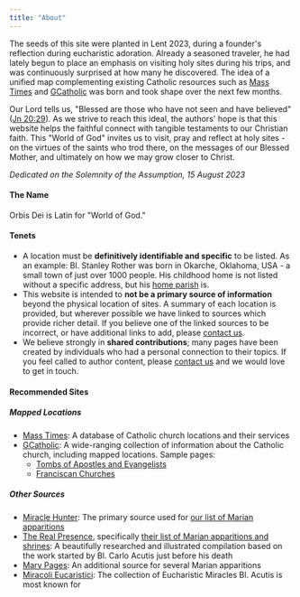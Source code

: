 ```yaml
---
title: "About"
---
```


The seeds of this site were planted in Lent 2023, during a founder's reflection during eucharistic adoration.  Already a seasoned traveler, he had lately begun to place an emphasis on visiting holy sites during his trips, and was continuously surprised at how many he discovered.  The idea of a unified map complementing existing Catholic resources such as [Mass Times](https://masstimes.org/) and [GCatholic](http://www.gcatholic.org/) was born and took shape over the next few months.

Our Lord tells us, "Blessed are those who have not seen and have believed" ([Jn 20:29](https://bible.usccb.org/bible/john/20)).  As we strive to reach this ideal, the authors' hope is that this website helps the faithful connect with tangible testaments to our Christian faith.  This "World of God" invites us to visit, pray and reflect at holy sites - on the virtues of the saints who trod there, on the messages of our Blessed Mother, and ultimately on how we may grow closer to Christ.

_Dedicated on the Solemnity of the Assumption, 15 August 2023_

#### The Name

Orbis Dei is Latin for "World of God."

#### Tenets

* A location must be __definitively identifiable and specific__ to be listed.  As an example: Bl. Stanley Rother was born in Okarche, Oklahoma, USA - a small town of just over 1000 people.  His childhood home is not listed without a specific address, but his [home parish](/places/hp-holy-trinity-church-okarche-ok/) is.
* This website is intended to __not be a primary source of information__ beyond the physical location of sites.  A summary of each location is provided, but wherever possible we have linked to sources which provide richer detail.  If you believe one of the linked sources to be incorrect, or have additional links to add, please [contact us](/contact).
* We believe strongly in __shared contributions__; many pages have been created by individuals who had a personal connection to their topics.  If you feel called to author content, please [contact us](/contact) and we would love to get in touch.

#### Recommended Sites

##### Mapped Locations

* [Mass Times](https://masstimes.org/): A database of Catholic church locations and their services
* [GCatholic](http://www.gcatholic.org/): A wide-ranging collection of information about the Catholic church, including mapped locations.  Sample pages:
	* [Tombs of Apostles and Evangelists](http://www.gcatholic.org/churches/list/Apostles.htm)
	* [Franciscan Churches](http://www.gcatholic.org/orders/churches/002.htm)

##### Other Sources

* [Miracle Hunter](https://www.miraclehunter.com/): The primary source used for [our list of Marian apparitions](/tags/marian-sites)
* [The Real Presence](http://therealpresence.org/), specifically [their list of Marian apparitions and shrines](http://therealpresence.org/eucharst/misc/bvm.htm): A beautifully researched and illustrated compilation based on the work started by Bl. Carlo Acutis just before his death
* [Mary Pages](https://www.marypages.com/): An additional source for several Marian apparitions
* [Miracoli Eucaristici](http://www.miracolieucaristici.org/en/Liste/list.html): The collection of Eucharistic Miracles Bl. Acutis is most known for
